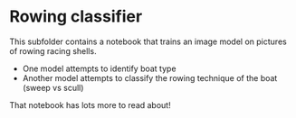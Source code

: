 # Rowing classifier

This subfolder contains a notebook that trains an image model on pictures of rowing racing shells.

- One model attempts to identify boat type
- Another model attempts to classify the rowing technique of the boat (sweep vs scull)

That notebook has lots more to read about!
